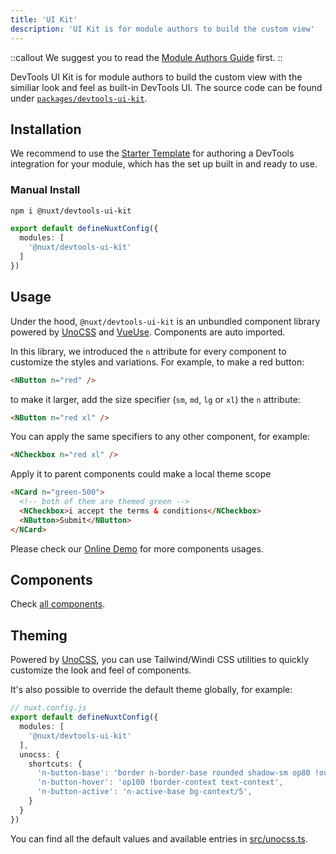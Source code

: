 ```yaml
---
title: 'UI Kit'
description: 'UI Kit is for module authors to build the custom view'
---
```


::callout
We suggest you to read the [Module Authors Guide](/module/guide) first.
::

DevTools UI Kit is for module authors to build the custom view with the similiar look and feel as built-in DevTools UI. The source code can be found under [`packages/devtools-ui-kit`](https://github.com/nuxt/devtools/tree/main/packages/devtools-ui-kit).

## Installation

We recommend to use the [Starter Template](/module/guide#starter-template) for authoring a DevTools integration for your module, which has the set up built in and ready to use.

### Manual Install

```bash
npm i @nuxt/devtools-ui-kit
```

```ts
export default defineNuxtConfig({
  modules: [
    '@nuxt/devtools-ui-kit'
  ]
})
```

## Usage

Under the hood, `@nuxt/devtools-ui-kit` is an unbundled component library powered by [UnoCSS](https://github.com/unocss/unocss) and [VueUse](https://vueuse.org/). Components are auto imported.

In this library, we introduced the `n` attribute for every component to customize the styles and variations. For example, to make a red button:

```html
<NButton n="red" />
```

to make it larger, add the size specifier (`sm`, `md`, `lg` or `xl`) the `n` attribute:

```html
<NButton n="red xl" />
```

You can apply the same specifiers to any other component, for example:

```html
<NCheckbox n="red xl" />
```

Apply it to parent components could make a local theme scope

```html
<NCard n="green-500">
  <!-- both of them are themed green -->
  <NCheckbox>i accept the terms & conditions</NCheckbox>
  <NButton>Submit</NButton>
</NCard>
```

Please check our [Online Demo](https://ui-kit.devtools.nuxtjs.org/) for more components usages.

## Components

Check [all components](https://github.com/nuxt/devtools/blob/main/packages/devtools-ui-kit/src/components).

## Theming

Powered by [UnoCSS](https://github.com/antfu/unocss), you can use Tailwind/Windi CSS utilities to quickly customize the look and feel of components.

It's also possible to override the default theme globally, for example:

```ts
// nuxt.config.js
export default defineNuxtConfig({
  modules: [
    '@nuxt/devtools-ui-kit'
  ],
  unocss: {
    shortcuts: {
      'n-button-base': 'border n-border-base rounded shadow-sm op80 !outline-none',
      'n-button-hover': 'op100 !border-context text-context',
      'n-button-active': 'n-active-base bg-context/5',
    }
  }
})
```

You can find all the default values and available entries in [src/unocss.ts](https://github.com/nuxt/devtools/blob/main/packages/devtools-ui-kit/src/unocss.ts).
